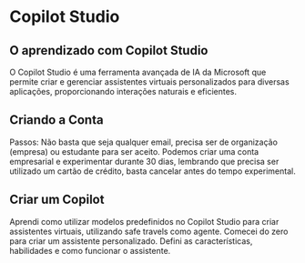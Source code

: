 # Copilot Studio

## O aprendizado com Copilot Studio
O Copilot Studio é uma ferramenta avançada de IA da Microsoft que permite criar e gerenciar assistentes virtuais personalizados para diversas aplicações, proporcionando interações naturais e eficientes.

## Criando a Conta
Passos: Não basta que seja qualquer email, precisa ser de organização (empresa) ou estudante para ser aceito. Podemos criar uma conta empresarial e experimentar durante 30 dias, lembrando que precisa ser utilizado um cartão de crédito, basta cancelar antes do tempo experimental.

## Criar um Copilot
Aprendi como utilizar modelos predefinidos no Copilot Studio para criar assistentes virtuais, utilizando safe travels como agente.
Comecei do zero para criar um assistente personalizado. Defini as características, habilidades e como funcionar o assistente.